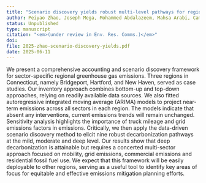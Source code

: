```yaml
---
title: "Scenario discovery yields robust multi-level pathways for regional decarbonization planning"
author: Peiyao Zhao, Joseph Mega, Mohammed Abdalazeem, Mahsa Arabi, Camille V. Barchers, Jimi Oke
status: Unpublished
type: manuscript
citation: "<em>(under review in Env. Res. Comms.)</em>"
doi: 
file: 2025-zhao-scenario-discovery-yields.pdf
date: 2025-06-11
---
```



We present a comprehensive accounting and scenario discovery framework for sector-specific regional greenhouse gas emissions. Three regions in Connecticut, namely Bridgeport, Hartford, and New Haven, served as case studies. Our inventory approach combines bottom-up and top-down approaches, relying on readily available data sources. We also fitted autoregressive integrated moving average (ARIMA) models to project near-term emissions across all sectors in each region. The models indicate that absent any interventions, current emissions trends will remain unchanged. Sensitivity analysis highlights the importance of truck mileage and grid emissions factors in emissions. Critically, we then apply the data-driven scenario discovery method to elicit nine robust decarbonization pathways at the mild, moderate and deep level. Our results show that deep decarbonization is attainable but requires a concerted multi-sector approach focused on mobility, grid emissions, commercial emissions and residential fossil fuel use. We expect that this framework will be easily deployable to other regions, serving as a useful tool to identify key areas of focus for equitable and effective emissions mitigation planning efforts.

